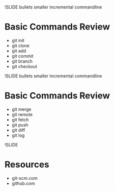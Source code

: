 !SLIDE bullets smaller incremental commandline

# Basic Commands Review

* git init
* git clone
* git add
* git commit
* git branch
* git checkout

!SLIDE bullets smaller incremental commandline

# Basic Commands Review

* git merge
* git remote
* git fetch
* git push
* git diff
* git log

!SLIDE

# Resources

* git-scm.com
* github.com
